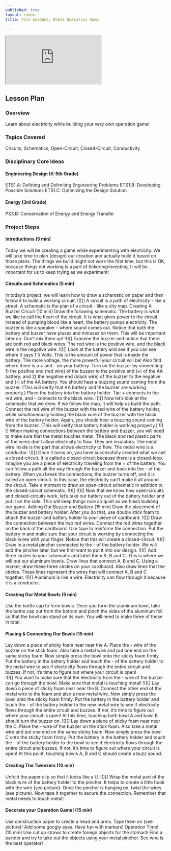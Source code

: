 ```yaml
---
published: true
layout: index
title: TS13 &middot; Robot Operation Game

---
```

<div class="embed-responsive">
  <iframe class="embed-responsive-item" src="https://docs.google.com/document/d/e/2PACX-1vQc7cocQs_zKox-Im9UnbYa812QnJB56eUl-nBIn68pinjx8Gm0rXCSOheo35r4cAy8HmLJhzN047jN/pub?embedded=true" ></iframe>
</div>

## Lesson Plan

### Overview
Learn about electricity while building your very own operation game!
### Topics Covered
Circuits, Schematics, Open-Circuit, Closed-Circuit, Conductivity

### Disciplinary Core Ideas
#### Engineering Design (K-5th Grade)
ETS1.A: Defining and Delimiting Engineering Problems
ETS1.B: Developing Possible Solutions
ETS1.C: Optimizing the Design Solution
#### Energy (3rd Grade)
PS3.B: Conservation of Energy and Energy Transfer

### Project Steps
#### Introductions (5 min)
Today we will be creating a game while experimenting with electricity.  We will take time to plan (design) our creation and actually build it based on those plans.  The things we build might not work the first time, but this is OK, because things not working is a part of tinkering/inventing.   It will be important for us to keep trying as we experiment!

#### Circuits and Schematics (5 min)
In today’s project, we will learn how to draw a schematic on paper and then follow it to build a working circuit.
!()[]
A circuit is a path of electricity - like a street.
A schematic is the plan of a circuit - like a city map.
Creating A Buzzer Circuit (10 min)
Draw the following schematic.  The battery is what we like to call the heart of the circuit.  It is what gives power to the circuit.  Instead of pumping blood like a heart, the battery pumps electricity.  The buzzer is like a speaker - where sound comes out.  Notice that both the battery and buzzer have pluses and minuses on them.  This will be important later on.  Don’t mix them up!
!()[]
Examine the buzzer and notice that there are both red and black wires.  The red wire is the positive wire, and the black wire is the negative wire.
!()[]
Look at the battery and see if you can see where it says 1.5 Volts.  This is the amount of power that is inside the battery.  The more voltage, the more powerful your circuit will be!  Also find where there is a + and - on your battery.  Turn on the buzzer by connecting: 1) the positive end (red wire) of the buzzer to the positive end (+) of the AA battery; and 2) the negative end (black wire) of the buzzer to the negative end (-) of the AA battery.  You should hear a buzzing sound coming from the buzzer.  (This will verify that AA battery and the buzzer are working properly.)
Place the battery into the battery holder.  Tip: + connects to the red wire, and - connects to the black wire.
!()[]
Now let’s look at the schematic that we drew.  If we follow the map, it will help us build the path.  Connect the red wire of the buzzer with the red wire of the battery holder, while simultaneously holding the black wire of the buzzer with the black wire of the battery holder.  Again, you should hear a buzzing sound coming from the buzzer.  (This will verify that battery holder is working properly.)
!()[]
When making connections between the battery and buzzer, you will need to make sure that the metal touches metal.  The black and red plastic parts of the wires don’t allow electricity to flow.  They are insulators.  The metal wire inside is the part that allows electricity to flow.  The metal wire is a conductor.
!()[]
Once it turns on, you have successfully created what we call a closed-circuit.  It is called a closed-circuit because there is a closed-loop.  Imagine you are a piece of electricity traveling from the + of the battery.  You can follow a path all the way through the buzzer and back into the - of the battery.  When you break the connections, the buzzer turns off, and it is called an open-circuit.  In this case, the electricity can’t make it all around the circuit.  Take a moment to draw an open-circuit schematic in addition to the closed-circuit schematic.
!()[]
!()[]
Now that we know how open-circuits and closed-circuits work, let’s take our battery out of the battery holder and put it on the side.  This will keep things nice an quiet as we finish building our game.
Adding Our Buzzer and Battery (15 min)
Draw the placement of the buzzer and battery holder. After you do that, use double stick foam to attach the buzzer and battery holder to your piece of cardboard.
!()[]
Draw the connection between the two red wires. Connect the red wires together on the back of the cardboard.  Use tape to reinforce the connection.  Put the battery in and make sure that your circuit is working by connecting the black wires with your finger.  Notice that this will create a closed-circuit.
!()[]
Draw in a metal pincher connected to the - of the battery holder.  We will add the pincher later, but we first want to put it into our design.
!()[]
Add three circles to your schematic and label them A, B and C.  This is where we will put our aluminum bowls. Draw lines that connect A, B and C.  Using a marker, draw these three circles on your cardboard.  Also draw lines that the circles.  These lines represent the wires that will connect A, B and C together.
!()[]
Aluminum is like a wire.  Electricity can flow through it because it is a conductor.  

#### Creating Our Metal Bowls (5 min)
Use the bottle cap to form bowls.  Once you form the aluminum bowl, take the bottle cap out from the bottom and pinch the sides of the aluminum foil so that the bowl can stand on its own.  You will need to make three of these in total. 

#### Placing & Connecting Our Bowls (15 min)
Lay down a piece of sticky foam near near the A.  Place the - wire of the buzzer on the stick foam.  Also take a metal wire and put one end on the same sticky foam.  Now simply press the bowl onto the sticky foam firmly.  Put the battery in the battery holder and touch the - of the battery holder to the metal wire to see if electricity flows through the entire circuit and buzzes.  If not, it’s time to figure out where your circuit is open!  
!()[]
You want to make sure that the electricity from the - wire of the buzzer can go through the bowl.  Make sure that metal is touching metal!
!()[]
Lay down a piece of sticky foam near near the B.  Connect the other end of the metal wire to the foam and also a new metal wire.  Now simply press the bowl onto the sticky foam firmly.  Put the battery in the battery holder and touch the - of the battery holder to the new metal wire to see if electricity flows through the entire circuit and buzzes.  If not, it’s time to figure out where your circuit is open!  At this time, touching both bowl A and bowl B should turn the buzzer on.
!()[]
Lay down a piece of sticky foam near near the C.  Place the - wire of the buzzer on the stick foam.  Also take a metal wire and put one end on the same sticky foam.  Now simply press the bowl C onto the sticky foam firmly.  Put the battery in the battery holder and touch the - of the battery holder to the bowl to see if electricity flows through the entire circuit and buzzes.  If not, it’s time to figure out where your circuit is open!  At this point, touching bowls A, B and C should create a buzz sound.

#### Creating The Tweezers (10 min)
Unfold the paper clip so that it looks like a U.
!()[]
Wrap the metal part of the black wire of the battery holder to the pincher.  It helps to create a little hook with the wire (see picture).  Once the pincher is hanging on, twist the wires (see picture).  Now tape it together to secure the connection.   Remember that metal needs to touch metal!


#### Decorate your Operation Game! (15 min)
Use construction paper to create a head and arms.  Tape them on (see picture)!
Add some googly eyes.
Have fun with markers!
Operation Time! (10 min)
Use cut up straws to create foreign objects for the stomach
Find a partner and try to take out the objects using your metal pincher.  See who is the best operator!
